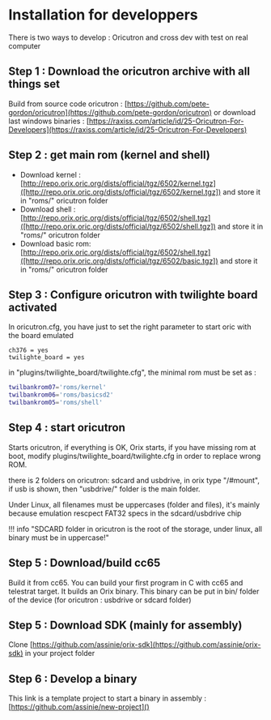# Installation for developpers

There is two ways to develop : Oricutron and cross dev with test on real computer

## Step 1 : Download the oricutron archive with all things set

Build from source code oricutron : [https://github.com/pete-gordon/oricutron](https://github.com/pete-gordon/oricutron) or download last windows binaries : [https://raxiss.com/article/id/25-Oricutron-For-Developers](https://raxiss.com/article/id/25-Oricutron-For-Developers)

## Step 2 : get main rom (kernel and shell)

* Download kernel : [http://repo.orix.oric.org/dists/official/tgz/6502/kernel.tgz]([http://repo.orix.oric.org/dists/official/tgz/6502/kernel.tgz]) and store it in "roms/" oricutron folder
* Download shell : [http://repo.orix.oric.org/dists/official/tgz/6502/shell.tgz]([http://repo.orix.oric.org/dists/official/tgz/6502/shell.tgz]) and store it in "roms/" oricutron folder
* Download basic rom: [http://repo.orix.oric.org/dists/official/tgz/6502/shell.tgz]([http://repo.orix.oric.org/dists/official/tgz/6502/basic.tgz]) and store it in "roms/" oricutron folder

## Step 3 : Configure oricutron with twilighte board activated

In oricutron.cfg, you have just to set the right parameter to start oric with the board emulated

``` ca65
ch376 = yes
twilighte_board = yes
```

in "plugins/twilighte_board/twilighte.cfg", the minimal rom must be set as :

```bash
twilbankrom07='roms/kernel'
twilbankrom06='roms/basicsd2'
twilbankrom05='roms/shell'
```

## Step 4 : start oricutron

Starts oricutron, if everything is OK, Orix starts, if you have missing rom at boot, modify plugins/twilighte_board/twilighte.cfg in order to replace wrong ROM.

there is 2 folders on oricutron: sdcard and usbdrive, in orix type "/#mount", if usb is shown, then "usbdrive/" folder is the main folder.

Under Linux, all filenames must be uppercases (folder and files), it's mainly because emulation rescpect FAT32 specs in the sdcard/usbdrive chip

!!! info "SDCARD folder in oricutron is the root of the storage, under linux, all binary must be in uppercase!"

## Step 5 : Download/build cc65

Build it from cc65. You can build your first program in C with cc65 and telestrat target. It builds an Orix binary. This binary can be put in bin/ folder of the device (for oricutron : usbdrive or sdcard folder)

## Step 5 : Download SDK  (mainly for assembly)

Clone [https://github.com/assinie/orix-sdk](https://github.com/assinie/orix-sdk) in your project folder

## Step 6 : Develop a binary

This link is a template project to start a binary in assembly : [https://github.com/assinie/new-project]()
